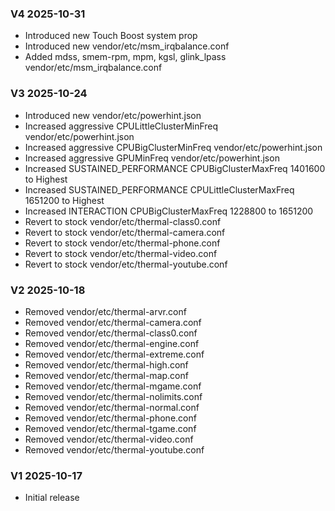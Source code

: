 ### V4 2025-10-31
* Introduced new Touch Boost system prop
* Introduced new vendor/etc/msm_irqbalance.conf
* Added mdss, smem-rpm, mpm, kgsl, glink_lpass vendor/etc/msm_irqbalance.conf

### V3 2025-10-24
* Introduced new vendor/etc/powerhint.json
* Increased aggressive CPULittleClusterMinFreq vendor/etc/powerhint.json
* Increased aggressive CPUBigClusterMinFreq vendor/etc/powerhint.json
* Increased aggressive GPUMinFreq vendor/etc/powerhint.json
* Increased SUSTAINED_PERFORMANCE CPUBigClusterMaxFreq 1401600 to Highest
* Increased SUSTAINED_PERFORMANCE CPULittleClusterMaxFreq 1651200 to Highest
* Increased INTERACTION CPUBigClusterMaxFreq 1228800 to 1651200
* Revert to stock vendor/etc/thermal-class0.conf
* Revert to stock vendor/etc/thermal-camera.conf
* Revert to stock vendor/etc/thermal-phone.conf
* Revert to stock vendor/etc/thermal-video.conf
* Revert to stock vendor/etc/thermal-youtube.conf

### V2 2025-10-18
* Removed vendor/etc/thermal-arvr.conf
* Removed vendor/etc/thermal-camera.conf
* Removed vendor/etc/thermal-class0.conf
* Removed vendor/etc/thermal-engine.conf
* Removed vendor/etc/thermal-extreme.conf
* Removed vendor/etc/thermal-high.conf
* Removed vendor/etc/thermal-map.conf
* Removed vendor/etc/thermal-mgame.conf
* Removed vendor/etc/thermal-nolimits.conf
* Removed vendor/etc/thermal-normal.conf
* Removed vendor/etc/thermal-phone.conf
* Removed vendor/etc/thermal-tgame.conf
* Removed vendor/etc/thermal-video.conf
* Removed vendor/etc/thermal-youtube.conf

### V1 2025-10-17
* Initial release
